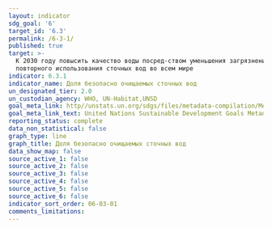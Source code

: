 ```yaml
---
layout: indicator
sdg_goal: '6'
target_id: '6.3'
permalink: /6-3-1/
published: true
target: >-
  К 2030 году повысить качество воды посред-ством уменьшения загрязнения, ликвидации сброса отходов и сведения к минимуму выбросов опасных химических веществ и материалов, сокращения вдвое доли неочищенных сточных вод и значитель-ного увеличения масштабов рециркуляции и без-опасного
  повторного использования сточных вод во всем мире
indicator: 6.3.1
indicator_name: Доля безопасно очищаемых сточных вод
un_designated_tier: 2.0
un_custodian_agency: WHO, UN-Habitat,UNSD
goal_meta_link: http//unstats.un.org/sdgs/files/metadata-compilation/Metadata-Goal-6.pdf
goal_meta_link_text: United Nations Sustainable Development Goals Metadata (pdf 428kB)
reporting_status: complete
data_non_statistical: false
graph_type: line
graph_title: Доля безопасно очищаемых сточных вод
data_show_map: false
source_active_1: false
source_active_2: false
source_active_3: false
source_active_4: false
source_active_5: false
source_active_6: false
indicator_sort_order: 06-03-01
comments_limitations: 
---
```

